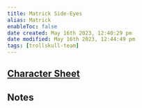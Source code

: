 ```yaml
---
title: Matrick Side-Eyes
alias: Matrick
enableToc: false
date created: May 16th 2023, 12:40:29 pm
date modified: May 16th 2023, 12:44:49 pm
tags: [trollskull-team]
---
```

## [Character Sheet](https://www.dndbeyond.com/characters/47957494)

## Notes
